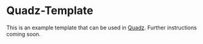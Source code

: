 # Quadz-Template
This is an example template that can be used in [Quadz](https://github.com/LazuriteMC/Quadz).
Further instructions coming soon.
